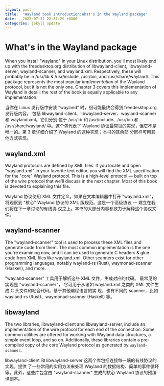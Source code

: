 ```yaml
---
layout: post
title:  "Wayland book Introduction:What's in the Wayland package"
date:   2022-07-31 22:31:29 +0800
categories: jekyll update
---
```

# What's in the Wayland package

When you install "wayland" in your Linux distribution, you'll most likely end up
with the freedesktop.org distribution of libwayland-client, libwayland-server,
wayland-scanner, and wayland.xml. Respectively, these will probably be in
/usr/lib & /usr/include, /usr/bin, and /usr/share/wayland/. This package
represents the most popular *implementation* of the Wayland protocol, but it is
not the only one. Chapter 3 covers this implementation of Wayland in detail; the
rest of the book is equally applicable to any implementation.

当你在 Linux 发行版中安装 "wayland" 时，很可能最终会得到 freedesktop.org 发行版内容，
包括 libwayland-client、libwayland-server、wayland-scanner 和 wayland.xml。它们分别
位于 /usr/lib 和 /usr/include、/usr/bin 和 /usr/share/wayland/ 中。这个包代表了 Wayland
协议最常见的实现，但它不是唯一的。第 3 章详细介绍了 Wayland 的这种实现；本书的其余部
分同样可用其他方式实现。

## wayland.xml

Wayland protocols are defined by XML files. If you locate and open "wayland.xml"
in your favorite text editor, you will find the XML specification for the "core"
Wayland protocol. This is a high-level protocol &mdash; built on top of the wire
protocol that we'll discuss in the next chapter. Most of this book is devoted to
explaining this file.

Wayland 协议使用 XML 文件定义。如果在文本编辑器中打开 "wayland.xml"，将观察到 "核心"
Wayland 协议的 XML 版规范。这是一个高级协议 &mdash; 建立在我们将在下一章讨论的有线协
议之上。本书的大部分内容都致力于解释这个协议文件。

## wayland-scanner

The "wayland-scanner" tool is used to process these XML files and generate code
from them. The most common implementation is the one you're examining now, and
it can be used to generate C headers & glue code from XML files like
wayland.xml. Other scanners exist for other programming languages, notably
wayland-rs (Rust), waymonad-scanner (Haskell), and more.

"wayland-scanner" 工具用于解析这些 XML 文件，生成对应的代码。 最常见的实现是 "wayland-scanner"，
它可用于从诸如 wayland.xml 之类的 XML 文件生成 C 头文件和粘合代码。基于其他编程语言的实
现，也有不同的 scanner，比如 wayland-rs (Rust)、waymonad-scanner (Haskell) 等。

## libwayland

The two libraries, libwayland-client and libwayland-server, include an
implementation of the wire protocol for each end of the connection. Some common
utilities are offered for working with Wayland data structures, a simple event
loop, and so on. Additionally, these libraries contain a pre-compiled copy of
the core Wayland protocol as generated by `wayland-scanner`.

libwayland-client 和 libwayland-server 这两个库包括连接每一端的有线协议的实现。提供
了一些常用的实用方法来处理 Wayland 的数据结构、简单的事件循环等。此外，这些库包含由
"wayland-scanner" 生成的核心 Wayland 协议的预编译副本。
